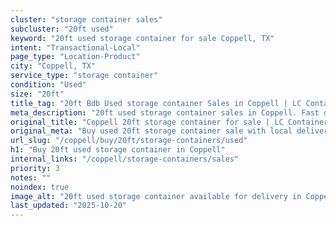 ```yaml
---
cluster: "storage container sales"
subcluster: "20ft used"
keyword: "20ft used storage container for sale Coppell, TX"
intent: "Transactional-Local"
page_type: "Location-Product"
city: "Coppell, TX"
service_type: "storage container"
condition: "Used"
size: "20ft"
title_tag: "20ft Bdb Used storage container Sales in Coppell | LC Container"
meta_description: "20ft used storage container sales in Coppell. Fast delivery, competitive pricing. Serving storage containers area. Quote ID: UUC. Call (214) 524-4168 for your free quote today."
original_title: "Coppell 20ft storage container for sale | LC Container"
original_meta: "Buy used 20ft storage container sale with local delivery in Coppell, TX. LC Container — local Since 2003. Request a fast quote today."
url_slug: "/coppell/buy/20ft/storage-containers/used"
h1: "Buy 20ft used storage container in Coppell"
internal_links: "/coppell/storage-containers/sales"
priority: 3
notes: ""
noindex: true
image_alt: "20ft used storage container available for delivery in Coppell"
last_updated: "2025-10-20"
---
```


<!-- TODO: Add unique city/inventory copy, images, and internal links here. -->
